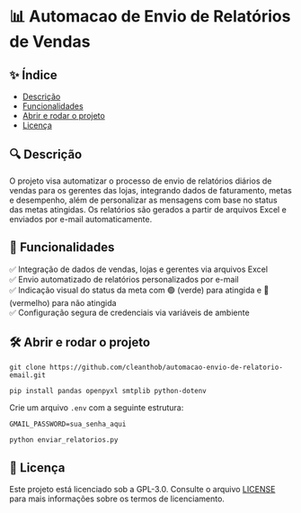 # 📊 Automacao de Envio de Relatórios de Vendas

## ✨ Índice

- [Descrição](#-descri%C3%A7%C3%A3o)
- [Funcionalidades](#-funcionalidades)
- [Abrir e rodar o projeto](#%EF%B8%8F-abrir-e-rodar-o-projeto)
- [Licença](#-licen%C3%A7a)

## 🔍 Descrição

O projeto visa automatizar o processo de envio de relatórios diários de vendas para os gerentes das lojas, integrando dados de faturamento, metas e desempenho, além de personalizar as mensagens com base no status das metas atingidas. Os relatórios são gerados a partir de arquivos Excel e enviados por e-mail automaticamente.

## 🚀 Funcionalidades
✅ Integração de dados de vendas, lojas e gerentes via arquivos Excel  
✅ Envio automatizado de relatórios personalizados por e-mail  
✅ Indicação visual do status da meta com 🟢 (verde) para atingida e 🔴 (vermelho) para não atingida  
✅ Configuração segura de credenciais via variáveis de ambiente  

## 🛠️ Abrir e rodar o projeto

  ```
  git clone https://github.com/cleanthob/automacao-envio-de-relatorio-email.git
  ```

  ```
  pip install pandas openpyxl smtplib python-dotenv
  ```

  Crie um arquivo `.env` com a seguinte estrutura:
  ```
  GMAIL_PASSWORD=sua_senha_aqui
  ```

  ```
  python enviar_relatorios.py
  ```

## 📝 Licença

Este projeto está licenciado sob a GPL-3.0. Consulte o arquivo [LICENSE](LICENSE) para mais informações sobre os termos de licenciamento.

